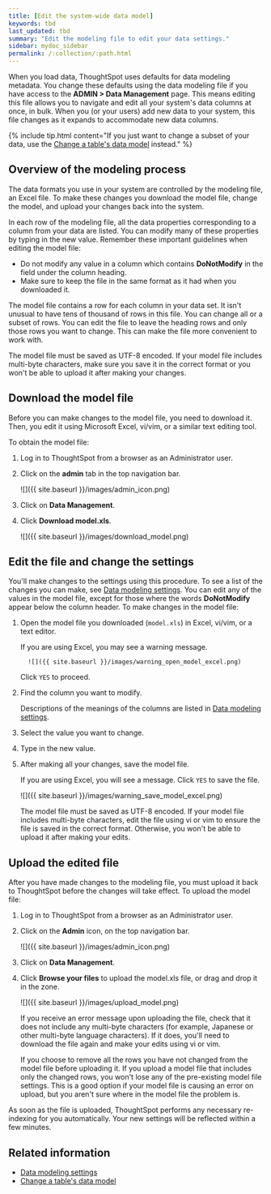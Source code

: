 ```yaml
---
title: [Edit the system-wide data model]
keywords: tbd
last_updated: tbd
summary: "Edit the modeling file to edit your data settings."
sidebar: mydoc_sidebar
permalink: /:collection/:path.html
---
```


When you load data, ThoughtSpot uses defaults for data modeling metadata. You
change these defaults using the data modeling file if you have access to the
**ADMIN > Data Management** page. This means editing this file allows you to
navigate and edit all your system's data columns at once, in bulk. When you (or
your users) add new data to your system, this file changes as it expands to
accommodate new data columns.

{% include tip.html content="If you just want to change a subset of your data,
use the [Change a table's data model](model-data-in-UI.html#) instead." %}

## Overview of the modeling process

The data formats you use in your system are controlled by the modeling file, an
Excel file. To make these changes you download the model file, change the model,
and upload your changes back into the system.

In each row of the modeling file, all the data properties corresponding to a
column from your data are listed. You can modify many of these properties by
typing in the new value. Remember these important guidelines when editing the
model file:

-   Do not modify any value in a column which contains **DoNotModify** in the field under the column heading.
-   Make sure to keep the file in the same format as it had when you downloaded it.

The model file contains a row for each column in your data set. It isn't unusual
to have tens of thousand of rows in this file. You can change all or a subset of
rows. You can edit the file to leave the heading rows and only those rows you
want to change. This can make the file more convenient to work with.

The model file must be saved as UTF-8 encoded. If your model file includes
multi-byte characters, make sure you save it in the correct format or you won't
be able to upload it after making your changes.

## Download the model file

Before you can make changes to the model file, you need to download it. Then,
you edit it using Microsoft Excel, vi/vim, or a similar text editing tool.

To obtain the model file:

1. Log in to ThoughtSpot from a browser as an Administrator user.
2. Click on the **admin** tab in the top navigation bar.

    ![]({{ site.baseurl }}/images/admin_icon.png)

3. Click on **Data Management**.
4. Click **Download model.xls**.

    ![]({{ site.baseurl }}/images/download_model.png)

## Edit the file and change the settings

You'll make changes to the settings using this procedure. To see a list of the
changes you can make, see [Data modeling settings](data-modeling-settings.html#). You can edit any of the values in the
model file, except for those where the words **DoNotModify** appear below the
column header. To make changes in the model file:

1. Open the model file you downloaded (`model.xls`) in Excel, vi/vim, or a text editor.

    If you are using Excel, you may see a warning message.

         ![]({{ site.baseurl }}/images/warning_open_model_excel.png)

    Click `YES` to proceed.

2. Find the column you want to modify.

   Descriptions of the meanings of the columns are listed in [Data modeling settings](data-modeling-settings.html#).

3. Select the value you want to change.
4. Type in the new value.
5. After making all your changes, save the model file.

    If you are using Excel, you will see a message. Click `YES` to save the file.

    ![]({{ site.baseurl }}/images/warning_save_model_excel.png)

    The model file must be saved as UTF-8 encoded. If your model file includes
    multi-byte characters, edit the file using vi or vim to ensure the file is
    saved in the correct format. Otherwise, you won't be able to upload it after
    making your edits.

## Upload the edited file

After you have made changes to the modeling file, you must upload it back to
ThoughtSpot before the changes will take effect. To upload the model file:

1. Log in to ThoughtSpot from a browser as an Administrator user.
2. Click on the **Admin** icon, on the top navigation bar.

    ![]({{ site.baseurl }}/images/admin_icon.png)

3. Click on **Data Management**.
4. Click **Browse your files** to upload the model.xls file, or drag and drop it in the zone.

    ![]({{ site.baseurl }}/images/upload_model.png)

    If you receive an error message upon uploading the file, check that it does
    not include any multi-byte characters (for example, Japanese or other multi-byte
    language characters). If it does, you'll need to download the file again and
    make your edits using vi or vim.

    If you choose to remove all the rows you have not changed from
    the model file before uploading it. If you upload a model file that includes
    only the changed rows, you won't lose any of the pre-existing model file
    settings. This is a good option if your model file is causing an error on
    upload, but you aren't sure where in the model file the problem is.

As soon as the file is uploaded, ThoughtSpot performs any necessary re-indexing
for you automatically. Your new settings will be reflected within a few minutes.

## Related information  

* [Data modeling settings](data-modeling-settings.html#)
* [Change a table's data model](model-data-in-UI.html)
